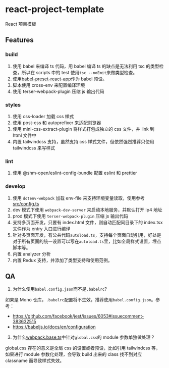 # react-project-template

React 项目模板

## Features

### build

1. 使用 babel 来编译 ts 代码，用 babel 编译 ts 的缺点是无法利用 tsc 的类型检查，所以在 scripts 中的 test 使用`tsc --noEmit`来做类型检查。
2. 使用[babel-preset-react-app](https://www.npmjs.com/package/babel-preset-react-app)作为 babel 预设。
3. 脚本使用 cross-env 来配置编译环境
4. 使用 terser-webpack-plugin 压缩 js 输出代码

### styles

1. 使用 css-loader 加载 css 样式
2. 使用 post-css 和 autoprefixer 来适配浏览器
3. 使用 mini-css-extract-plugin 将样式打包成独立的 css 文件，并 link 到 html 文件中
4. 内置 tailwindcss 支持，虽然支持 css 样式文件，但依然强烈推荐只使用 tailwindcss 来写样式

### lint

1. 使用 @shm-open/eslint-config-bundle 配置 eslint 和 prettier

### develop

1. 使用 `dotenv-webpack` 加载 env-file 来支持环境变量读取，使用参考[src/config.ts](./src/config.ts)
2. dev 模式下使用 `webpack-dev-server` 来启动本地服务，并默认打开 ip4 地址
3. prod 模式下使用 `terser-webpack-plugin` 压缩 js 输出代码
4. 支持多页面开发，只要有 index.html 文件，则自动匹配同目录下的 index.tsx 文件作为 entry 入口进行编译
5. 针对多页面开发，有公共代码`autoload.ts`，支持每个页面自动引用，好处是对于所有页面的统一设置可以写在`autoload.ts`里，比如全局样式设置，埋点脚本等。
6. 内置 analyzer 分析
7. 内置 Redux 支持，并添加了类型支持和使用范例。

## QA

1. 为什么使用`babel.config.json`而不是`.babelrc`?

如果是 Mono 仓库，`.babelrc`配置将不生效，推荐使用`babel.config.json`。参考：

-   https://github.com/facebook/jest/issues/6053#issuecomment-383632515
-   https://babeljs.io/docs/en/configuration

3. 为什么[webpack.base.ts](./config/webpack.base.ts)中针对`global.css`的 module 参数单独做处理？

global.css 存在的意义是全局 css 的设置或者预设，比如引用 tailwindcss 等，如果进行 module 参数化处理，会导致 build 出来的 class 找不到对应 classname 而导致样式失效。
